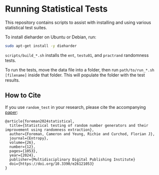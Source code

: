 # Running Statistical Tests

This repository contains scripts to assist with installing and using various 
statistical test suites.

To install dieharder on Ubuntu or Debian, run:
```bash
sudo apt-get install -y dieharder
```

`scripts/build_*.sh` installs the `ent`, `testu01`, and `practrand` randomness tests.

To run the tests, move the data file into a folder, then run
`path/to/run_*.sh [filename]` inside that folder. This will populate the
folder with the test results.

## How to Cite
If you use `random_test` in your research, please cite the accompanying [paper](https://doi.org/10.3390/e26121053):

```
@article{foreman2024statistical,
  title={Statistical testing of random number generators and their improvement using randomness extraction},
  author={Foreman, Cameron and Yeung, Richie and Curchod, Florian J},
  journal={Entropy},
  volume={26},
  number={12},
  pages={1053},
  year={2024},
  publisher={Multidisciplinary Digital Publishing Institute}
  doi={https://doi.org/10.3390/e26121053}
}
```
